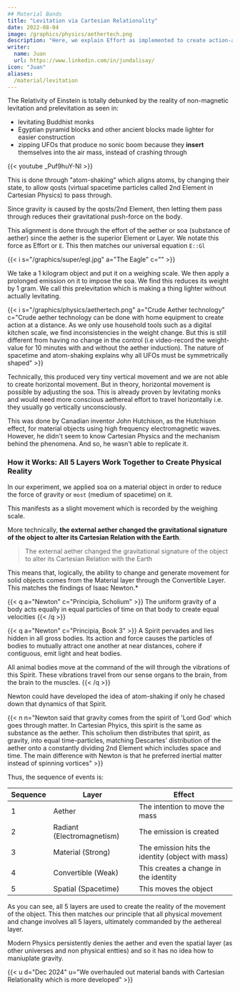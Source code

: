```yaml
---
## Material Bands
title: "Levitation via Cartesian Relationality"
date: 2022-08-04
image: /graphics/physics/aethertech.png
description: "Here, we explain Effort as implemented to create action-at-a-distance, something that is not known in Physics"
writer:
  name: Juan
  url: https://www.linkedin.com/in/jundalisay/
icon: "Juan"
aliases:
  /material/levitation
---
```



<!-- In a past post, we explained [Material Bands for contact forces](/material/principles/part-5/chapter-03) by starting with an example of action at a distance, as levitation. This was to introduce the concept of metaphysical Effort, as being different from the physical Force from Newton. -->

The Relativity of Einstein is totally debunked by the reality of non-magnetic levitation and prelevitation as seen in:

- levitating Buddhist monks
- Egyptian pyramid blocks and other ancient blocks made lighter for easier construction
- zipping UFOs that produce no sonic boom because they **insert** themselves into the air mass, instead of crashing through


{{< youtube _Puf9huY-NI >}}


This is done through "atom-shaking" which aligns atoms, by changing their state, to allow qosts (virtual spacetime particles called 2nd Element in Cartesian Physics) to pass through.  

Since gravity is caused by the qosts/2nd Element, then letting them pass through reduces their gravitational push-force on the body. 

This alignment is done through the effort of the aether or soa (substance of aether) since the aether is the superior Element or Layer. We notate this force as Effort or `E`. This then matches our universal equation `E::Gl`


{{< i s="/graphics/super/egl.jpg" a="The Eagle" c="" >}}


<!-- 
Here, we explain Effort as implemented to create action-at-a-distance, something that is not known in Physics. This is  because Einstein cancelled the aether which facilitates it. 

In contrast, Superphysics enshrines the aether as the top or boss-layer of physical reality. 

This is still in line with Nature since Maxwell, Fresnell, Hertz, Lord Kelvin, and Tesla all believed in the aether. It is therefore only Einstein who is out of line. This in turn is why technology is so limited and humans still use Newtonian rockets (based on 17th century principles) to go to outer space. 

![Layers](/graphics/physics/layers.png) -->


We take a 1 kilogram object and put it on a weighing scale. We then apply a prolonged emission on it to impose the soa. We find this reduces its weight by 1 gram. We call this prelevitation which is making a thing lighter without actually levitating.

<!-- then use this as the basis for a levitating object propelled by the aether.    -->

{{< i s="/graphics/physics/aethertech.png" a="Crude Aether technology" c="Crude aether technology can be done with home equipment to create action at a distance. As we only use household tools such as a digital kitchen scale, we find inconsistencies in the weight change. But this is still different from having no change in the control (i.e video-record the weight-value for 10 minutes with and without the aether induction). The nature of spacetime and atom-shaking explains why all UFOs must be symmetrically shaped" >}}


Technically, this produced very tiny vertical movement and we are not able to create horizontal movement. But  in theory, horizontal movement is possible by adjusting the soa. This is already proven by levitating monks and would need more conscious aethereal effort to travel horizontally i.e. they usually go vertically unconsciously. 

This was done by Canadian inventor John Hutchison, as the Hutchison effect, for material objects using high frequency electromagnetic waves. However, he didn't seem to know Cartesian Physics and the mechanism behind the phenomena. And so, he wasn't able to replicate it. 


<!-- This is where `G`, `g`, and the Kepler tensor will be necessary to change the state of an object in order to move it through spacetime without needing contact forces.   -->


### How it Works: All 5 Layers Work Together to Create Physical Reality

In our experiment, we applied soa on a material object in order to reduce the force of gravity or `most` (medium of spacetime) on it.  

This manifests as a slight movement which is recorded by the weighing scale. 

More technically, **the external aether changed the gravitational signature of the object to alter its Cartesian Relation with the Earth**. 

> The external aether changed the gravitational signature of the object to alter its Cartesian Relation with the Earth
<!-- material gravitational band  -->

This means that, logically, the ability to change and generate movement for solid objects comes from the Material layer through the Convertible Layer. This matches the findings of Isaac Newton.*

{{< q a="Newton" c="Principia, Scholium" >}}
The uniform gravity of a body acts equally in equal particles of time on that body to create equal velocities
{{< /q >}}

{{< q a="Newton" c="Principia, Book 3" >}}
A Spirit pervades and lies hidden in all gross bodies. Its action and force causes the particles of bodies to mutually attract one another at near distances, cohere if contiguous, emit light and heat bodies. 

All animal bodies move at the command of the will through the vibrations of this Spirit. These vibrations travel from our sense organs to the brain, from the brain to the muscles.
{{< /q >}}


Newton could have developed the idea of atom-shaking if only he chased down that dynamics of that Spirit. 

{{< n n="Newton said that gravity comes from the spirit of 'Lord God' which goes through matter. In Cartesian Phyics, this spirit is the same as substance as the aether. This scholium then distributes that spirit, as gravity, into equal time-particles, matching Descartes' distribution of the aether onto a constantly dividing 2nd Element which includes space and time. The main difference with Newton is that he preferred inertial matter instead of spinning vortices" >}}


Thus, the sequence of events is:

Sequence | Layer | Effect
--- | --- | ---
1 | Aether | The intention to move the mass
2 | Radiant (Electromagnetism) | The emission is created
3 | Material (Strong) | The emission hits the identity (object with mass)
4 | Convertible (Weak) | This creates a change in the identity
5 | Spatial (Spacetime) | This moves the object

As you can see, all 5 layers are used to create the reality of the movement of the object. This then matches our principle that all physical movement and change involves all 5 layers, ultimately commanded by the aethereal layer. 
 
Modern Physics persistently denies the aether and even the spatial layer (as other universes and non physical entties) and so it has no idea how to maniuplate gravity.  

<!-- 
	From here, we can easily see how aether tech makes sense in construction. This is consistent in early civlizations which built large and heavy infrastructure, such as Egyptian pyramids, without any knowledge of electricity or even combustion. This tech only needs the discovery of fire as to create the construction tools. It doesn't even need writing technology since aether knowledge is best transmitted through oral tradition just as you can learn from YouTube videos faster than from reading a book. 

	Accordingly, we see Hindus preferring oral teachings, and the Egyptians not writing their aether technology down. Instead, the latter taught it orally to Pythagoras which taught it to his followers. Eventually it was learned by Timaeus who was recorded by Plato which we can read now online. 

	Timaeus' account of the aether is important as it must match the aether of the Hindus (akasha) who use it to propel themselves, as levitating monks, instead of for construction. This then supports the case for aethereal propulsion in vehicles. The purported round shape of UFOs match our basic concept for propelling a mass using Descates' First Rule of Movement instead of Netwon's 3rd Law used in rockets. -->


{{< u d="Dec 2024" u="We overhauled out material bands with Cartesian Relationality which is more developed" >}}